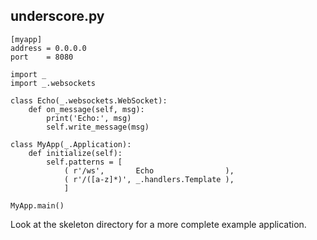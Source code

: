 
underscore.py
-------------

```
[myapp]
address = 0.0.0.0
port    = 8080
```

```
import _
import _.websockets

class Echo(_.websockets.WebSocket):
    def on_message(self, msg):
        print('Echo:', msg)
        self.write_message(msg)

class MyApp(_.Application):
    def initialize(self):
        self.patterns = [
            ( r'/ws',       Echo                ),
            ( r'/([a-z]*)', _.handlers.Template ),
            ]

MyApp.main()
```

Look at the skeleton directory for a more complete example application.
